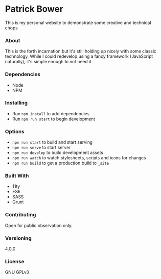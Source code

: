# Patrick Bower

This is my personal website to demonstrate some creative and technical chops

### About

This is the forth incarnation but it's still holding up nicely with some classic technology. While I could redevelop using a fancy framework (JavaScript naturally), it's simple enough to not need it.

### Dependencies

- Node
- NPM

### Installing

- Run `npm install` to add dependencies
- Run `npm run start` to begin development

### Options

- `npm run start` to build and start serving
- `npm run serve` to start server
- `npm run develop` to build development assets
- `npm run watch` to watch stylesheets, scripts and icons for changes
- `npm run build` to get a production build to `_site`

### Built With

- 11ty
- ES6
- SASS
- Grunt

### Contributing

Open for public observation only.

### Versioning

4.0.0

### License

GNU GPLv3
